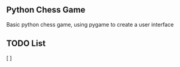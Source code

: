 ## Python Chess Game

Basic python chess game, using pygame to create a user interface

## TODO List
[ ] 